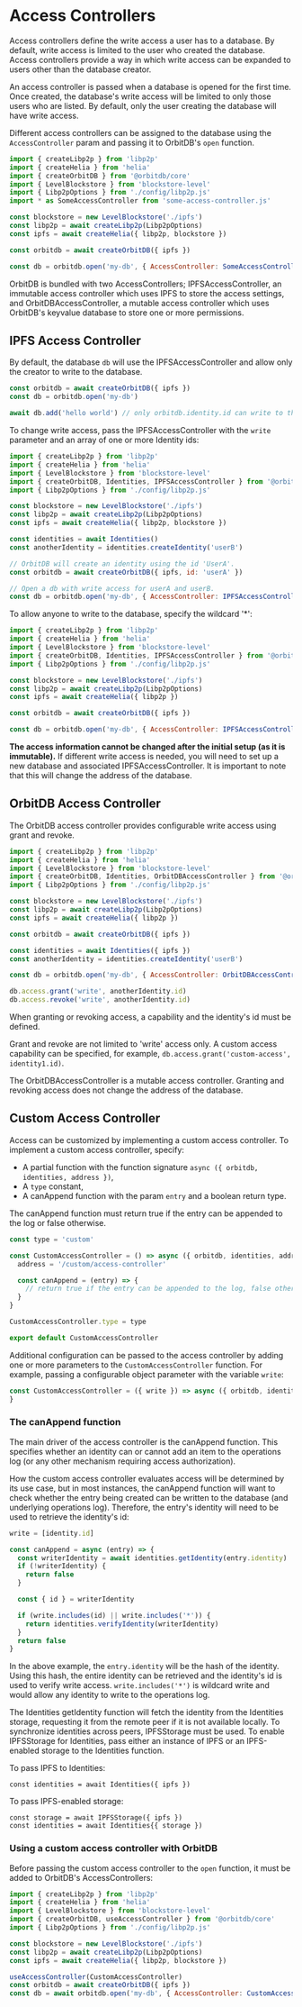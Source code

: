 # Access Controllers

Access controllers define the write access a user has to a database. By default, write access is limited to the user who created the database. Access controllers provide a way in which write access can be expanded to users other than the database creator.

An access controller is passed when a database is opened for the first time. Once created, the database's write access will be limited to only those users who are listed. By default, only the user creating the database will have write access.

Different access controllers can be assigned to the database using the `AccessController` param and passing it to OrbitDB's `open` function.

```js
import { createLibp2p } from 'libp2p'
import { createHelia } from 'helia'
import { createOrbitDB } from '@orbitdb/core'
import { LevelBlockstore } from 'blockstore-level'
import { Libp2pOptions } from './config/libp2p.js'
import * as SomeAccessController from 'some-access-controller.js'

const blockstore = new LevelBlockstore('./ipfs')
const libp2p = await createLibp2p(Libp2pOptions)
const ipfs = await createHelia({ libp2p, blockstore })

const orbitdb = await createOrbitDB({ ipfs })

const db = orbitdb.open('my-db', { AccessController: SomeAccessController() })
```

OrbitDB is bundled with two AccessControllers; IPFSAccessController, an immutable access controller which uses IPFS to store the access settings, and OrbitDBAccessController, a mutable access controller which uses OrbitDB's keyvalue database to store one or more permissions.

## IPFS Access Controller

By default, the database `db` will use the IPFSAccessController and allow only the creator to write to the database.

```js
const orbitdb = await createOrbitDB({ ipfs })
const db = orbitdb.open('my-db')

await db.add('hello world') // only orbitdb.identity.id can write to the db.
```

To change write access, pass the IPFSAccessController with the `write` parameter and an array of one or more Identity ids:

```js
import { createLibp2p } from 'libp2p'
import { createHelia } from 'helia'
import { LevelBlockstore } from 'blockstore-level'
import { createOrbitDB, Identities, IPFSAccessController } from '@orbitdb/core'
import { Libp2pOptions } from './config/libp2p.js'

const blockstore = new LevelBlockstore('./ipfs')
const libp2p = await createLibp2p(Libp2pOptions)
const ipfs = await createHelia({ libp2p, blockstore })

const identities = await Identities()
const anotherIdentity = identities.createIdentity('userB')

// OrbitDB will create an identity using the id 'UserA'.
const orbitdb = await createOrbitDB({ ipfs, id: 'userA' })

// Open a db with write access for userA and userB.
const db = orbitdb.open('my-db', { AccessController: IPFSAccessController({ write: [orbitdb.identity.id, anotherIdentity.id]) })
```

To allow anyone to write to the database, specify the wildcard '*':

```js
import { createLibp2p } from 'libp2p'
import { createHelia } from 'helia'
import { LevelBlockstore } from 'blockstore-level'
import { createOrbitDB, Identities, IPFSAccessController } from '@orbitdb/core'
import { Libp2pOptions } from './config/libp2p.js'

const blockstore = new LevelBlockstore('./ipfs')
const libp2p = await createLibp2p(Libp2pOptions)
const ipfs = await createHelia({ libp2p })

const orbitdb = await createOrbitDB({ ipfs })

const db = orbitdb.open('my-db', { AccessController: IPFSAccessController({ write: ['*'] }) })
```

**The access information cannot be changed after the initial setup (as it is immutable).** If different write access is needed, you will need to set up a new database and associated IPFSAccessController. It is important to note that this will change the address of the database.

## OrbitDB Access Controller

The OrbitDB access controller provides configurable write access using grant and revoke.

```js
import { createLibp2p } from 'libp2p'
import { createHelia } from 'helia'
import { LevelBlockstore } from 'blockstore-level'
import { createOrbitDB, Identities, OrbitDBAccessController } from '@orbitdb/core'
import { Libp2pOptions } from './config/libp2p.js'

const blockstore = new LevelBlockstore('./ipfs')
const libp2p = await createLibp2p(Libp2pOptions)
const ipfs = await createHelia({ libp2p })

const orbitdb = await createOrbitDB({ ipfs })

const identities = await Identities({ ipfs })
const anotherIdentity = identities.createIdentity('userB')

const db = orbitdb.open('my-db', { AccessController: OrbitDBAccessController({ write: [orbitdb.identity.id, anotherIdentity.id]) })

db.access.grant('write', anotherIdentity.id)
db.access.revoke('write', anotherIdentity.id)
```

When granting or revoking access, a capability and the identity's id must be defined.

Grant and revoke are not limited to 'write' access only. A custom access capability can be specified, for example, `db.access.grant('custom-access', identity1.id)`.

The OrbitDBAccessController is a mutable access controller. Granting and revoking access does not change the address of the database.

## Custom Access Controller

Access can be customized by implementing a custom access controller. To implement a custom access controller, specify:

- A partial function with the function signature `async ({ orbitdb, identities, address })`,
- A `type` constant,
- A canAppend function with the param `entry` and a boolean return type.

The canAppend function must return true if the entry can be appended to the log or false otherwise.

```js
const type = 'custom'

const CustomAccessController = () => async ({ orbitdb, identities, address }) => {
  address = '/custom/access-controller'

  const canAppend = (entry) => {
    // return true if the entry can be appended to the log, false otherwise.
  }
}

CustomAccessController.type = type

export default CustomAccessController
```

Additional configuration can be passed to the access controller by adding one or more parameters to the `CustomAccessController` function. For example, passing a configurable object parameter with the variable `write`:

```js
const CustomAccessController = ({ write }) => async ({ orbitdb, identities, address }) => {
}
```

### The canAppend function

The main driver of the access controller is the canAppend function. This specifies whether an identity can or cannot add an item to the operations log (or any other mechanism requiring access authorization).

How the custom access controller evaluates access will be determined by its use case, but in most instances, the canAppend function will want to check whether the entry being created can be written to the database (and underlying operations log). Therefore, the entry's identity will need to be used to retrieve the identity's id:

```js
write = [identity.id]

const canAppend = async (entry) => {
  const writerIdentity = await identities.getIdentity(entry.identity)
  if (!writerIdentity) {
    return false
  }

  const { id } = writerIdentity

  if (write.includes(id) || write.includes('*')) {
    return identities.verifyIdentity(writerIdentity)
  }
  return false
}
```

In the above example, the `entry.identity` will be the hash of the identity. Using this hash, the entire identity can be retrieved and the identity's id is used to verify write access. `write.includes('*')` is wildcard write and would allow any identity to write to the operations log.

The Identities getIdentity function will fetch the identity from the Identities storage, requesting it from the remote peer if it is not available locally. To synchronize identities across peers, IPFSStorage must be used. To enable IPFSStorage for Identities, pass either an instance of IPFS or an IPFS-enabled storage to the Identities function.

To pass IPFS to Identities:

```
const identities = await Identities({ ipfs })
```

To pass IPFS-enabled storage:

```
const storage = await IPFSStorage({ ipfs })
const identities = await Identities{{ storage })
```

### Using a custom access controller with OrbitDB

Before passing the custom access controller to the `open` function, it must be added to OrbitDB's AccessControllers:

```js
import { createLibp2p } from 'libp2p'
import { createHelia } from 'helia'
import { LevelBlockstore } from 'blockstore-level'
import { createOrbitDB, useAccessController } from '@orbitdb/core'
import { Libp2pOptions } from './config/libp2p.js'

const blockstore = new LevelBlockstore('./ipfs')
const libp2p = await createLibp2p(Libp2pOptions)
const ipfs = await createHelia({ libp2p, blockstore })

useAccessController(CustomAccessController)
const orbitdb = await createOrbitDB({ ipfs })
const db = await orbitdb.open('my-db', { AccessController: CustomAccessController(params) })
```
